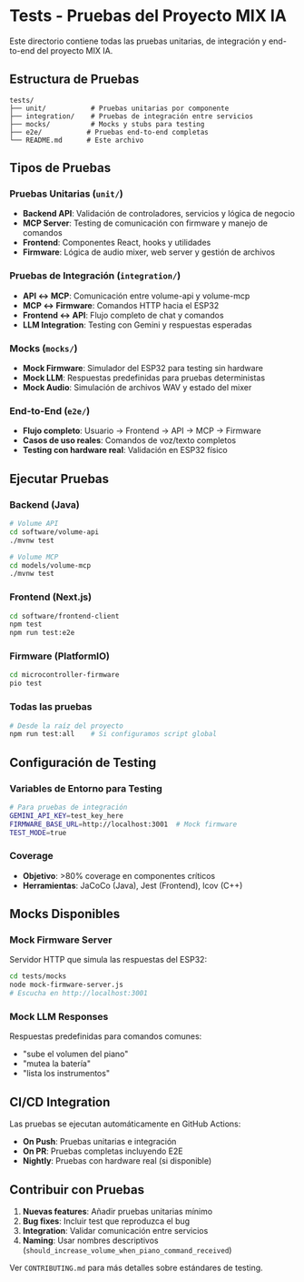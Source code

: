 # Tests - Pruebas del Proyecto MIX IA

Este directorio contiene todas las pruebas unitarias, de integración y end-to-end del proyecto MIX IA.

## Estructura de Pruebas

```
tests/
├── unit/           # Pruebas unitarias por componente
├── integration/    # Pruebas de integración entre servicios
├── mocks/          # Mocks y stubs para testing
├── e2e/           # Pruebas end-to-end completas
└── README.md      # Este archivo
```

## Tipos de Pruebas

### Pruebas Unitarias (`unit/`)
- **Backend API**: Validación de controladores, servicios y lógica de negocio
- **MCP Server**: Testing de comunicación con firmware y manejo de comandos
- **Frontend**: Componentes React, hooks y utilidades
- **Firmware**: Lógica de audio mixer, web server y gestión de archivos

### Pruebas de Integración (`integration/`)
- **API ↔ MCP**: Comunicación entre volume-api y volume-mcp
- **MCP ↔ Firmware**: Comandos HTTP hacia el ESP32
- **Frontend ↔ API**: Flujo completo de chat y comandos
- **LLM Integration**: Testing con Gemini y respuestas esperadas

### Mocks (`mocks/`)
- **Mock Firmware**: Simulador del ESP32 para testing sin hardware
- **Mock LLM**: Respuestas predefinidas para pruebas deterministas
- **Mock Audio**: Simulación de archivos WAV y estado del mixer

### End-to-End (`e2e/`)
- **Flujo completo**: Usuario → Frontend → API → MCP → Firmware
- **Casos de uso reales**: Comandos de voz/texto completos
- **Testing con hardware real**: Validación en ESP32 físico

## Ejecutar Pruebas

### Backend (Java)
```bash
# Volume API
cd software/volume-api
./mvnw test

# Volume MCP
cd models/volume-mcp
./mvnw test
```

### Frontend (Next.js)
```bash
cd software/frontend-client
npm test
npm run test:e2e
```

### Firmware (PlatformIO)
```bash
cd microcontroller-firmware
pio test
```

### Todas las pruebas
```bash
# Desde la raíz del proyecto
npm run test:all    # Si configuramos script global
```

## Configuración de Testing

### Variables de Entorno para Testing
```bash
# Para pruebas de integración
GEMINI_API_KEY=test_key_here
FIRMWARE_BASE_URL=http://localhost:3001  # Mock firmware
TEST_MODE=true
```

### Coverage
- **Objetivo**: >80% coverage en componentes críticos
- **Herramientas**: JaCoCo (Java), Jest (Frontend), lcov (C++)

## Mocks Disponibles

### Mock Firmware Server
Servidor HTTP que simula las respuestas del ESP32:
```bash
cd tests/mocks
node mock-firmware-server.js
# Escucha en http://localhost:3001
```

### Mock LLM Responses
Respuestas predefinidas para comandos comunes:
- "sube el volumen del piano"
- "mutea la batería"
- "lista los instrumentos"

## CI/CD Integration

Las pruebas se ejecutan automáticamente en GitHub Actions:
- **On Push**: Pruebas unitarias e integración
- **On PR**: Pruebas completas incluyendo E2E
- **Nightly**: Pruebas con hardware real (si disponible)

## Contribuir con Pruebas

1. **Nuevas features**: Añadir pruebas unitarias mínimo
2. **Bug fixes**: Incluir test que reproduzca el bug
3. **Integration**: Validar comunicación entre servicios
4. **Naming**: Usar nombres descriptivos (`should_increase_volume_when_piano_command_received`)

Ver `CONTRIBUTING.md` para más detalles sobre estándares de testing.
